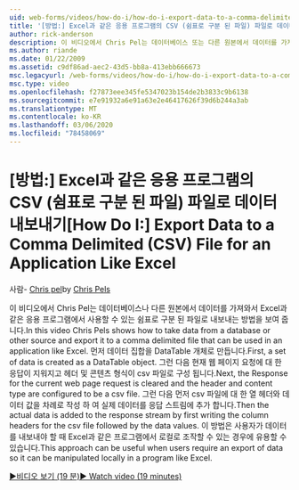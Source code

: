 ```yaml
---
uid: web-forms/videos/how-do-i/how-do-i-export-data-to-a-comma-delimited-csv-file-for-an-application-like-excel
title: '[방법:] Excel과 같은 응용 프로그램의 CSV (쉼표로 구분 된 파일) 파일로 데이터 내보내기 | Microsoft Docs'
author: rick-anderson
description: 이 비디오에서 Chris Pel는 데이터베이스 또는 다른 원본에서 데이터를 가져와서 응용 프로그램에서 사용할 수 있는 쉼표로 구분 된 파일로 내보내는 방법을 보여 줍니다.
ms.author: riande
ms.date: 01/22/2009
ms.assetid: c9df86ad-aec2-43d5-bb8a-413ebb666673
msc.legacyurl: /web-forms/videos/how-do-i/how-do-i-export-data-to-a-comma-delimited-csv-file-for-an-application-like-excel
msc.type: video
ms.openlocfilehash: f27873eee345fe5347023b154de2b3833c9b6138
ms.sourcegitcommit: e7e91932a6e91a63e2e46417626f39d6b244a3ab
ms.translationtype: MT
ms.contentlocale: ko-KR
ms.lasthandoff: 03/06/2020
ms.locfileid: "78458069"
---
```

# <a name="how-do-i-export-data-to-a-comma-delimited-csv-file-for-an-application-like-excel"></a><span data-ttu-id="d0a6b-103">[방법:] Excel과 같은 응용 프로그램의 CSV (쉼표로 구분 된 파일) 파일로 데이터 내보내기</span><span class="sxs-lookup"><span data-stu-id="d0a6b-103">[How Do I:] Export Data to a Comma Delimited (CSV) File for an Application Like Excel</span></span>

<span data-ttu-id="d0a6b-104">사람- [Chris pel](https://twitter.com/chrispels)</span><span class="sxs-lookup"><span data-stu-id="d0a6b-104">by [Chris Pels](https://twitter.com/chrispels)</span></span>

<span data-ttu-id="d0a6b-105">이 비디오에서 Chris Pel는 데이터베이스나 다른 원본에서 데이터를 가져와서 Excel과 같은 응용 프로그램에서 사용할 수 있는 쉼표로 구분 된 파일로 내보내는 방법을 보여 줍니다.</span><span class="sxs-lookup"><span data-stu-id="d0a6b-105">In this video Chris Pels shows how to take data from a database or other source and export it to a comma delimited file that can be used in an application like Excel.</span></span> <span data-ttu-id="d0a6b-106">먼저 데이터 집합을 DataTable 개체로 만듭니다.</span><span class="sxs-lookup"><span data-stu-id="d0a6b-106">First, a set of data is created as a DataTable object.</span></span> <span data-ttu-id="d0a6b-107">그런 다음 현재 웹 페이지 요청에 대 한 응답이 지워지고 헤더 및 콘텐츠 형식이 csv 파일로 구성 됩니다.</span><span class="sxs-lookup"><span data-stu-id="d0a6b-107">Next, the Response for the current web page request is cleared and the header and content type are configured to be a csv file.</span></span> <span data-ttu-id="d0a6b-108">그런 다음 먼저 csv 파일에 대 한 열 헤더와 데이터 값을 차례로 작성 하 여 실제 데이터를 응답 스트림에 추가 합니다.</span><span class="sxs-lookup"><span data-stu-id="d0a6b-108">Then the actual data is added to the response stream by first writing the column headers for the csv file followed by the data values.</span></span> <span data-ttu-id="d0a6b-109">이 방법은 사용자가 데이터를 내보내야 할 때 Excel과 같은 프로그램에서 로컬로 조작할 수 있는 경우에 유용할 수 있습니다.</span><span class="sxs-lookup"><span data-stu-id="d0a6b-109">This approach can be useful when users require an export of data so it can be manipulated locally in a program like Excel.</span></span>

[<span data-ttu-id="d0a6b-110">&#9654;비디오 보기 (19 분)</span><span class="sxs-lookup"><span data-stu-id="d0a6b-110">&#9654; Watch video (19 minutes)</span></span>](https://channel9.msdn.com/Blogs/ASP-NET-Site-Videos/how-do-i-export-data-to-a-comma-delimited-csv-file-for-an-application-like-excel)
